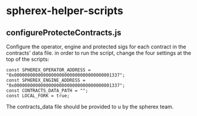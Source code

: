 # spherex-helper-scripts

## configureProtecteContracts.js
Configure the operator, engine and protected sigs for each contract in the contracts' data file.
in order to run the script, change the four settings at the top of the scripts:
```
const SPHEREX_OPERATOR_ADDRESS = "0x0000000000000000000000000000000000001337";
const SPHEREX_ENGINE_ADDRESS = "0x0000000000000000000000000000000000001337";
const CONTRACTS_DATA_PATH = "";
const LOCAL_FORK = true;
```

The contracts_data file should be provided to u by the spherex team.